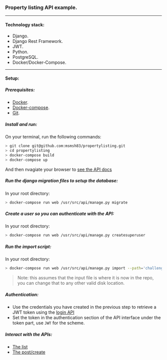 ### Property listing API example.
---
#### Technology stack:
- Django.
- Django Rest Framework.
- JWT.
- Python.
- PostgreSQL.
- Docker/Docker-Compose.
---

#### Setup:
##### Prerequisites:
- [Docker](https://docs.docker.com/install/).
- [Docker-compose](https://docs.docker.com/compose/install/).
- [Git](https://git-scm.com/).
##### Install and run:

On your terminal, run the following commands:

```bash
> git clone git@github.com:msmsh83/propertylisting.git
> cd propertylisting
> docker-compose build
> docker-compose up
```

And then nvagiate your browser to [see the API docs](http://localhost:8000/docs/)


##### Run the django migration files to setup the database:
In your root directory:
```bash
> docker-compose run web /usr/src/api/manage.py migrate
```

##### Create a user so you can authenticate with the API:
In your root directory:
```bash
> docker-compose run web /usr/src/api/manage.py createsuperuser
```

##### Run the import script:
In your root directory:
```bash
> docker-compose run web /usr/src/api/manage.py import --path='challenge_data.csv'
```
> Note: this assumes that the input file is where it is now in the repo, you can change that to any other valid disk location.

##### Authentication:
- Use the credentials you have created in the previous step to retrieve a JWT token using the [login API](http://localhost:8000/docs/#login-create)
- Set the token in the authentication section of the API interface under the token part, use `JWT` for the scheme.

##### Interact with the APIs:
- [The list](http://localhost:8000/docs/#api-v1-properties-props-list)
- [The post/create](http://localhost:8000/docs/#api-v1-properties-props-create)
